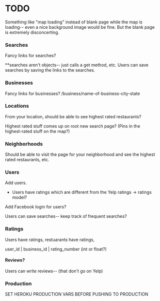 # TODO

Something like "map loading" instead of blank page while the map is loading-- 
even a nice background image would be fine. 
But the blank page is extremely disconcerting.

### Searches

Fancy links for searches?

**searches aren't objects-- just calls a get method, etc. Users can save searches by saving the links to the searches.

### Businesses

Fancy links for businesses?
/business/name-of-business-city-state

### Locations

From your location, should be able to see highest rated restaurants? 

Highest rated stuff comes up on root new search page? (Pins in the highest-rated stuff on the map?)

### Neighborhoods

Should be able to visit the page for your neighborhood and see the highest rated restaurants, etc.

### Users


Add users.

* Users have ratings which are different from the Yelp ratings -> ratings model?

Add Facebook login for users?

Users can save searches-- keep track of frequent searches?


### Ratings

Users have ratings, restuarants have ratings, 

user_id | business_id | rating_number (int or float?)

#### Reviews?

Users can write reviews-- (that don't go on Yelp)

### Production

SET HEROKU PRODUCTION VARS BEFORE PUSHING TO PRODUCTION



